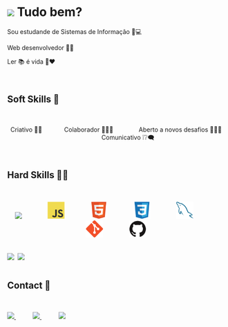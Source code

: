 <h1><img src="https://emojis.slackmojis.com/emojis/images/1563480763/5999/meow_party.gif?1563480763" width="30"/> Tudo bem?</h1>


<p> Sou estudande de Sistemas de Informação 📱💻</p>
<p> Web desenvolvedor 🚀🌐 </p>
<p> Ler 📚 é vida 🥰❤️ <p>

<br>


## Soft Skills 📌
<br>

<p align="center">
 Criativo 💭💡
&nbsp;&nbsp;&nbsp;&nbsp;&nbsp;&nbsp;&nbsp;&nbsp;&nbsp;&nbsp;&nbsp;	
Colaborador 🤝🙋‍♂️
&nbsp;&nbsp;&nbsp;&nbsp;&nbsp;&nbsp;&nbsp;&nbsp;&nbsp;&nbsp;&nbsp;&nbsp;&nbsp; 
Aberto a novos desafios 🎯🏃‍♂️
&nbsp;&nbsp;&nbsp;&nbsp;&nbsp;&nbsp;&nbsp;&nbsp;&nbsp;&nbsp;&nbsp;&nbsp;&nbsp;
Comunicativo ❕❔🗨
</p>
<br>

## Hard Skills 👨‍💻
<br>

<p align="center">
    <img height="40" src="https://user-images.githubusercontent.com/81859569/118542169-0330bd00-b729-11eb-9f31-88f0dbb5bd79.png">
    &nbsp;&nbsp;&nbsp;&nbsp;&nbsp;&nbsp;&nbsp;&nbsp;&nbsp;&nbsp;&nbsp;&nbsp;&nbsp;
    <img height="40" src="https://raw.githubusercontent.com/devicons/devicon/master/icons/javascript/javascript-original.svg">
    &nbsp;&nbsp;&nbsp;&nbsp;&nbsp;&nbsp;&nbsp;&nbsp;&nbsp;&nbsp;&nbsp;&nbsp;&nbsp;
    <img height="40" src="https://raw.githubusercontent.com/devicons/devicon/master/icons/html5/html5-original.svg">
    &nbsp;&nbsp;&nbsp;&nbsp;&nbsp;&nbsp;&nbsp;&nbsp;&nbsp;&nbsp;&nbsp;&nbsp;&nbsp;
    <img height="40" src="https://raw.githubusercontent.com/devicons/devicon/master/icons/css3/css3-original.svg">
    &nbsp;&nbsp;&nbsp;&nbsp;&nbsp;&nbsp;&nbsp;&nbsp;&nbsp;&nbsp;&nbsp;&nbsp;&nbsp;
   <img height="40" src="https://raw.githubusercontent.com/devicons/devicon/master/icons/mysql/mysql-original.svg">
     &nbsp;&nbsp;&nbsp;&nbsp;&nbsp;&nbsp;&nbsp;&nbsp;&nbsp;&nbsp;&nbsp;&nbsp;&nbsp;
    <img height="40" src="https://raw.githubusercontent.com/devicons/devicon/master/icons/git/git-original.svg">
    &nbsp;&nbsp;&nbsp;&nbsp;&nbsp;&nbsp;&nbsp;&nbsp;&nbsp;&nbsp;&nbsp;&nbsp;&nbsp;
    <img height="40" src="https://raw.githubusercontent.com/devicons/devicon/master/icons/github/github-original.svg">       
</p>
<br/>

<div>
    <img src="https://github-readme-stats.vercel.app/api?username=araujoleonardo310&theme=dark&show_icons=true" height="150em" align=center>&nbsp;
    <img src="https://github-readme-stats.vercel.app/api/top-langs/?username=araujoleonardo310&layout=compact" height="150em" align=center>
</div>
<br>

## Contact 📱
<br>
<p align="left">
    <a href="https://github.com/araujoleonardo310">
        <img  src="https://img.shields.io/badge/github-%23100000.svg?&style=for-the-badge&logo=github&logoColor=white&link=mailto:https://github.com/araujoleonardo310" height="20em">
    </a>
    &nbsp;&nbsp;&nbsp;&nbsp;&nbsp;&nbsp;&nbsp;&nbsp;&nbsp;	
    <a href="mailto:araujoleonardo310@gmail.com">
        <img src="https://img.shields.io/badge/gmail-D14836?&style=for-the-badge&logo=gmail&logoColor=white&link=mailto:araujoleonardo310@gmail.com" height="20em">
    </a>
    &nbsp;&nbsp;&nbsp;&nbsp;&nbsp;&nbsp;&nbsp;&nbsp;&nbsp;
    <a href="https://www.linkedin.com/in/leonardoaraujo310/">
        <img src="https://img.shields.io/badge/linkedin-%230077B5.svg?&style=for-the-badge&logo=linkedin&logoColor=white&link=mailto:https://www.linkedin.com/in/leonardoaraujo310/" height="20em">
    </a>
</p>







